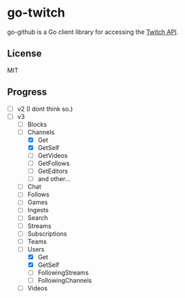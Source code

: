 # go-twitch

go-github is a Go client library for accessing the [Twitch API](https://github.com/justintv/Twitch-API).

## License
MIT

## Progress

  - [ ] v2 (I dont think so.)
  - [ ] v3
    - [ ] Blocks
    - [ ] Channels
      - [x] Get
      - [x] GetSelf
      - [ ] GetVideos
      - [ ] GetFollows
      - [ ] GetEditors
      - [ ] and other...
    - [ ] Chat
    - [ ] Follows
    - [ ] Games
    - [ ] Ingests
    - [ ] Search
    - [ ] Streams
    - [ ] Subscriptions
    - [ ] Teams
    - [ ] Users
      - [x] Get
      - [x] GetSelf
      - [ ] FollowingStreams
      - [ ] FollowingChannels
    - [ ] Videos
